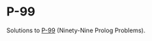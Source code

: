 # P-99

Solutions to [P-99](https://www.ic.unicamp.br/~meidanis/courses/mc336/2009s2/prolog/problemas/) (Ninety-Nine Prolog Problems).
